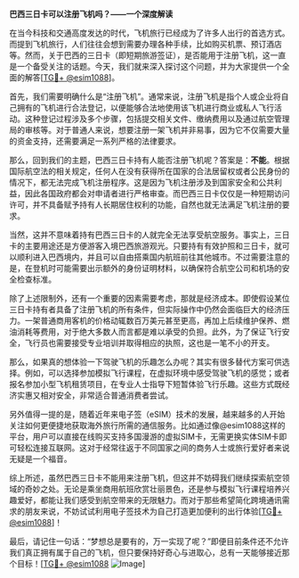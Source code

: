 **巴西三日卡可以注册飞机吗？——一个深度解读**

在当今科技和交通高度发达的时代，飞机旅行已经成为了许多人出行的首选方式。而提到飞机旅行，人们往往会想到需要办理各种手续，比如购买机票、预订酒店等。然而，关于巴西的三日卡（即短期旅游签证），是否能用于注册飞机，这一直是一个备受关注的话题。今天，我们就来深入探讨这个问题，并为大家提供一个全面的解答[[TG💪+ @esim1088](https://t.me/s/esim1088)]。

首先，我们需要明确什么是“注册飞机”。通常来说，注册飞机是指个人或企业将自己拥有的飞机进行合法登记，以便能够合法地使用该飞机进行商业或私人飞行活动。这种登记过程涉及多个步骤，包括提交相关文件、缴纳费用以及通过航空管理局的审核等。对于普通人来说，想要注册一架飞机并非易事，因为它不仅需要大量的资金支持，还需要满足一系列严格的法律要求。

那么，回到我们的主题，巴西三日卡持有人能否注册飞机呢？答案是：**不能**。根据国际航空法的相关规定，任何人在没有获得所在国家的合法居留权或者公民身份的情况下，都无法完成飞机注册程序。这是因为飞机注册涉及到国家安全和公共利益，因此各国政府都会对申请者进行严格审查。而巴西三日卡仅仅是一种短期访问许可，并不具备赋予持有人长期居住权利的功能，自然也就无法满足飞机注册的要求。

当然，这并不意味着持有巴西三日卡的人就完全无法享受航空服务。事实上，三日卡的主要用途还是方便游客入境巴西旅游观光。只要持有有效护照和三日卡，就可以顺利进入巴西境内，并且可以自由搭乘国内航班前往其他城市。不过需要注意的是，在登机时可能需要出示额外的身份证明材料，以确保符合航空公司和机场的安全检查标准。

除了上述限制外，还有一个重要的因素需要考虑，那就是经济成本。即使假设某位三日卡持有者具备了注册飞机的所有条件，但实际操作中仍然会面临巨大的经济压力。一架普通商用客机的价格动辄数百万美元甚至更高，再加上后续维护保养、燃油消耗等费用，对于绝大多数人而言都是难以承受的负担。此外，为了保证飞行安全，飞行员也需要接受专业培训并取得相应的执照，这也是一笔不小的开支。

那么，如果真的想体验一下驾驶飞机的乐趣怎么办呢？其实有很多替代方案可供选择。例如，可以选择参加模拟飞行课程，在虚拟环境中感受驾驶飞机的感觉；或者报名参加小型飞机租赁项目，在专业人士指导下短暂体验飞行乐趣。这些方式既经济实惠又相对安全，非常适合普通消费者尝试。

另外值得一提的是，随着近年来电子签（eSIM）技术的发展，越来越多的人开始关注如何更便捷地获取海外旅行所需的通信服务。比如通过像@esim1088这样的平台，用户可以直接在线购买支持多国漫游的虚拟SIM卡，无需更换实体SIM卡即可轻松连接互联网。这对于经常往返于不同国家之间的商务人士或旅行爱好者来说无疑是一个福音。

综上所述，虽然巴西三日卡不能用来注册飞机，但这并不妨碍我们继续探索航空领域的奇妙之处。无论是乘坐商用航班欣赏壮丽景色，还是参与模拟飞行课程培养兴趣爱好，都能让我们感受到航空带来的无限魅力。而对于那些希望简化跨境通讯需求的朋友来说，不妨试试利用电子签技术为自己打造更加便利的出行体验[[TG💪+ @esim1088](https://t.me/s/esim1088)]！

最后，请记住一句话：“梦想总是要有的，万一实现了呢？”即便目前条件还不允许我们真正拥有属于自己的飞机，但只要保持好奇心与进取心，总有一天能够接近那个目标！[[TG💪+ @esim1088](https://t.me/s/esim1088) ![Image](https://i.postimg.cc/4NQfJmqS/Snipaste-2025-05-13-00-14-12.png)]